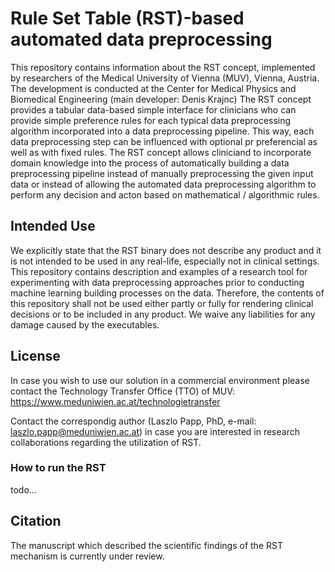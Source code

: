 # Rule Set Table (RST)-based automated data preprocessing
This repository contains information about the RST concept, implemented by researchers of the Medical University of Vienna (MUV), Vienna, Austria. The development is conducted at the Center for Medical Physics and Biomedical Engineering (main developer: Denis Krajnc)
The RST concept provides a tabular data-based simple interface for clinicians who can provide simple preference rules for each typical data preprocessing algorithm incorporated into a data preprocessing pipeline. This way, each data preprocessing step can be influenced with optional pr preferencial as well as with fixed rules.
The RST concept allows cliniciand to incorporate domain knowledge into the process of automatically building a data preprocessing pipeline instead of manually preprocessing the given input data or instead of allowing the automated data preprocessing algorithm to perform any decision and acton based on mathematical / algorithmic rules.


## Intended Use
We explicitly state that the RST binary does not describe any product and it is not intended to be used in any real-life, especially not in clinical settings. This repository contains description and examples of a research tool for experimenting with data preprocessing approaches prior to conducting machine learning building processes on the data.
Therefore, the contents of this repository shall not be used either partly or fully for rendering clinical decisions or to be included in any product. We waive any liabilities for any damage caused by the executables.


## License
In case you wish to use our solution in a commercial environment please contact the Technology Transfer Office (TTO) of MUV: https://www.meduniwien.ac.at/technologietransfer

Contact the correspondig author (Laszlo Papp, PhD, e-mail: laszlo.papp@meduniwien.ac.at) in case you are interested in research collaborations regarding the utilization of RST.


### How to run the RST

todo...


## Citation
The manuscript which described the scientific findings of the RST mechanism is currently under review.
